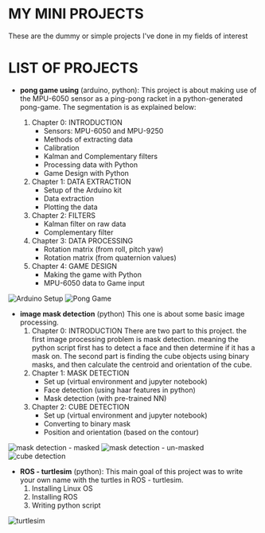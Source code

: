 # MY MINI PROJECTS
These are the dummy or simple projects I've done in my fields of interest

# LIST OF PROJECTS
 - **pong game using** (arduino, python): 
   This project is about making use of the MPU-6050 sensor as a ping-pong racket in a python-generated pong-game. The segmentation is as explained below: 

   1. Chapter 0: INTRODUCTION
      - Sensors: MPU-6050 and MPU-9250
      - Methods of extracting data 
      - Calibration 
      - Kalman and Complementary filters
      - Processing data with Python 
      - Game Design with Python 
   2. Chapter 1: DATA EXTRACTION
      - Setup of the Arduino kit
      - Data extraction 
      - Plotting the data
   3. Chapter 2: FILTERS
      - Kalman filter on raw data
      - Complementary filter
   4. Chapter 3: DATA PROCESSING
      - Rotation matrix (from roll, pitch yaw)
      - Rotation matrix (from quaternion values)
   5. Chapter 4: GAME DESIGN 
      - Making the game with Python 
      - MPU-6050 data to Game input


![Arduino Setup](https://i.postimg.cc/GcFZJ5TJ/setup.jpg)
![Pong Game](https://i.postimg.cc/Qtz6ChB7/game.png)
         
 - **image mask detection** (python)
   This one is about some basic image processing. 
   1. Chapter 0: INTRODUCTION 
      There are two part to this project. the first image processing problem is mask detection. meaning the python script first has to detect a face and then determine if it has a mask on. 
      The second part is finding the cube objects using binary masks, and then calculate the centroid and orientation of the cube.
   2. Chapter 1: MASK DETECTION 
      - Set up (virtual environment and jupyter notebook)
      - Face detection (using haar features in python)
      - Mask detection (with pre-trained NN)
   3. Chapter 2: CUBE DETECTION
      - Set up (virtual environment and jupyter notebook)
      - Converting to binary mask 
      - Position and orientation (based on the contour) 

![mask detection - masked](https://i.postimg.cc/3NXLvdfz/sample-3.jpg)
![mask detection - un-masked](https://i.postimg.cc/NjzxL6f5/sample-1.jpg)
![cube detection](https://i.postimg.cc/JhH5XsGK/pic1-centeroid.png)


 - **ROS - turtlesim** (python):
   This main goal of this project was to write your own name with the turtles in ROS - turtlesim. 
   1. Installing Linux OS
   2. Installing ROS 
   3. Writing python script

![turtlesim](https://i.postimg.cc/Bv5Fv9FJ/arvin.png)
